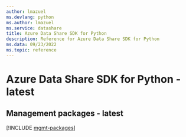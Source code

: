 ```yaml
---
author: lmazuel
ms.devlang: python
ms.author: lmazuel
ms.service: datashare
title: Azure Data Share SDK for Python
description: Reference for Azure Data Share SDK for Python
ms.data: 09/23/2022
ms.topic: reference
---
```

# Azure Data Share SDK for Python - latest

## Management packages - latest
[!INCLUDE [mgmt-packages](data-share-mgmt-index.md)]